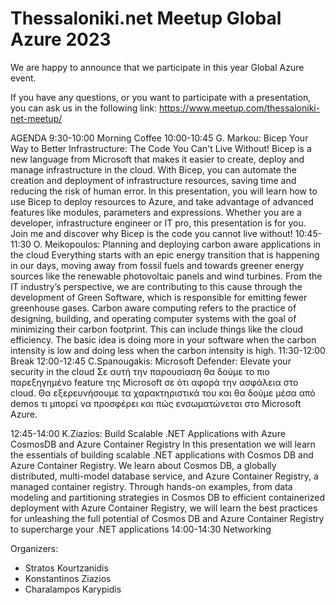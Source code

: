 # Thessaloniki.net Meetup Global Azure 2023


We are happy to announce that we participate in this year Global Azure event.


If you have any questions, or you want to participate with a presentation, you can ask us in the following link:
https://www.meetup.com/thessaloniki-net-meetup/

AGENDA
9:30-10:00 Morning Coffee
10:00-10:45 G. Markou: Bicep Your Way to Better Infrastructure: The Code You Can't Live Without!
Bicep is a new language from Microsoft that makes it easier to create, deploy and manage infrastructure in the cloud. With Bicep, you can automate the creation and deployment of infrastructure resources, saving time and reducing the risk of human error. In this presentation, you will learn how to use Bicep to deploy resources to Azure, and take advantage of advanced features like modules, parameters and expressions. Whether you are a developer, infrastructure engineer or IT pro, this presentation is for you. Join me and discover why Bicep is the code you cannot live without!
10:45-11:30 O. Meikopoulos: Planning and deploying carbon aware applications in the cloud
Everything starts with an epic energy transition that is happening in our days, moving away from fossil fuels and towards greener energy sources like the renewable photovoltaic panels and wind turbines.
From the IT industry’s perspective, we are contributing to this cause through the development of Green Software, which is responsible for emitting fewer greenhouse gases.
Carbon aware computing refers to the practice of designing, building, and operating computer systems with the goal of minimizing their carbon footprint.
This can include things like the cloud efficiency. The basic idea is doing more in your software when the carbon intensity is low and doing less when the carbon intensity is high.
11:30-12:00 Break
12:00-12:45 C.Spanougakis: Microsoft Defender: Elevate your security in the cloud
Σε αυτή την παρουσίαση θα δούμε το πιο παρεξηγημένο feature της Microsoft σε ότι αφορά την ασφάλεια στο cloud. Θα εξερευνήσουμε τα χαρακτηριστικά του και θα δούμε μέσα από demos τι μπορεί να προσφέρει και πώς ενσωματώνεται στο Microsoft Azure.

12:45-14:00 K.Ziazios: Build Scalable .NET Applications with Azure CosmosDB and Azure Container Registry
In this presentation we will learn the essentials of building scalable .NET applications with Cosmos DB and Azure Container Registry. We learn about Cosmos DB, a globally distributed, multi-model database service, and Azure Container Registry, a managed container registry. Through hands-on examples, from data modeling and partitioning strategies in Cosmos DB to efficient containerized deployment with Azure Container Registry, we will learn the best practices for unleashing the full potential of Cosmos DB and Azure Container Registry to supercharge your .NET applications
14:00-14:30 Networking


Organizers: 

* Stratos Kourtzanidis 
* Konstantinos Ziazios 
* Charalampos Karypidis
